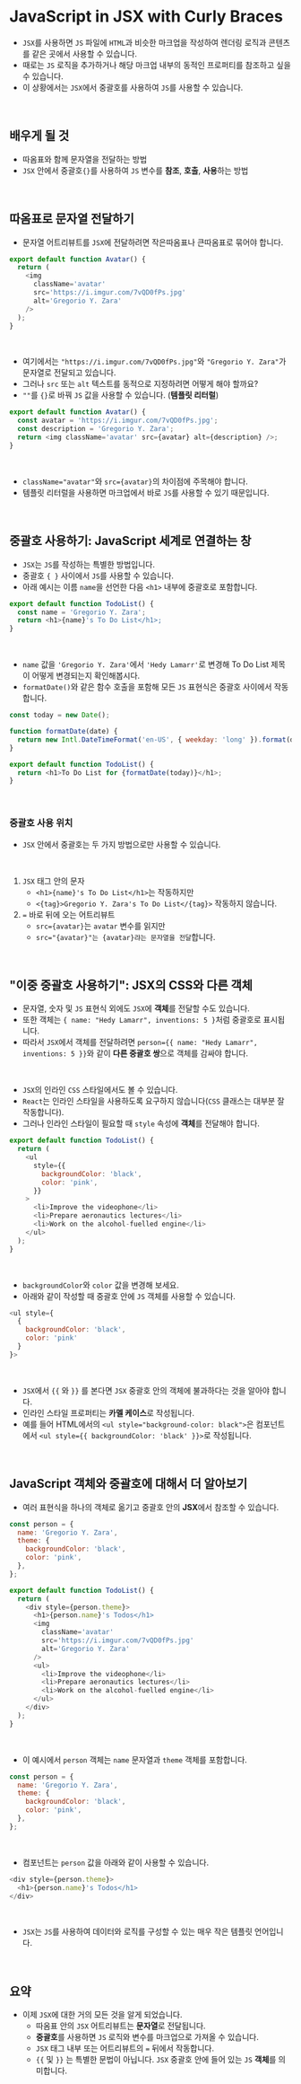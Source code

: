 # JavaScript in JSX with Curly Braces

- `JSX`를 사용하면 `JS` 파일에 `HTML`과 비슷한 마크업을 작성하여 렌더링 로직과 콘텐츠를 같은 곳에서 사용할 수 있습니다.
- 때로는 `JS` 로직을 추가하거나 해당 마크업 내부의 동적인 프로퍼티를 참조하고 싶을 수 있습니다.
- 이 상황에서는 `JSX`에서 중괄호를 사용하여 `JS`를 사용할 수 있습니다.

<br>

## 배우게 될 것

- 따옴표와 함께 문자열을 전달하는 방법
- `JSX` 안에서 중괄호`{}`를 사용하여 `JS` 변수를 **참조**, **호출**, **사용**하는 방법

<br>

## 따옴표로 문자열 전달하기

- 문자열 어트리뷰트를 `JSX`에 전달하려면 작은따옴표나 큰따옴표로 묶어야 합니다.

```js
export default function Avatar() {
  return (
    <img
      className='avatar'
      src='https://i.imgur.com/7vQD0fPs.jpg'
      alt='Gregorio Y. Zara'
    />
  );
}
```

<br>

- 여기에서는 `"https://i.imgur.com/7vQD0fPs.jpg"`와 `"Gregorio Y. Zara"`가 문자열로 전달되고 있습니다.
- 그러나 `src` 또는 `alt` 텍스트를 동적으로 지정하려면 어떻게 해야 할까요?
- `""`를 `{}`로 바꿔 `JS` 값을 사용할 수 있습니다. (**템플릿 리터럴**)

```js
export default function Avatar() {
  const avatar = 'https://i.imgur.com/7vQD0fPs.jpg';
  const description = 'Gregorio Y. Zara';
  return <img className='avatar' src={avatar} alt={description} />;
}
```

<br>

- `className="avatar"`와 `src={avatar}`의 차이점에 주목해야 합니다.
- 템플릿 리터럴을 사용하면 마크업에서 바로 `JS`를 사용할 수 있기 때문입니다.

<br>

## 중괄호 사용하기: JavaScript 세계로 연결하는 창

- `JSX`는 `JS`를 작성하는 특별한 방법입니다.
- 중괄호 `{ }` 사이에서 `JS`를 사용할 수 있습니다.
- 아래 예시는 이름 `name`을 선언한 다음 `<h1>` 내부에 중괄호로 포함합니다.

```js
export default function TodoList() {
  const name = 'Gregorio Y. Zara';
  return <h1>{name}'s To Do List</h1>;
}
```

<br>

- `name` 값을 `'Gregorio Y. Zara'`에서 `'Hedy Lamarr'`로 변경해 To Do List 제목이 어떻게 변경되는지 확인해봅시다.
- `formatDate()`와 같은 함수 호출을 포함해 모든 `JS` 표현식은 중괄호 사이에서 작동합니다.

```js
const today = new Date();

function formatDate(date) {
  return new Intl.DateTimeFormat('en-US', { weekday: 'long' }).format(date);
}

export default function TodoList() {
  return <h1>To Do List for {formatDate(today)}</h1>;
}
```

<br>

### 중괄호 사용 위치

- `JSX` 안에서 중괄호는 두 가지 방법으로만 사용할 수 있습니다.

<br>

1. `JSX` 태그 안의 문자
   - `<h1>{name}'s To Do List</h1>`는 작동하지만
   - `<{tag}>Gregorio Y. Zara's To Do List</{tag}>` 작동하지 않습니다.
2. `=` 바로 뒤에 오는 어트리뷰트
   - `src={avatar}`는 `avatar` 변수를 읽지만
   - `src="{avatar}"는 {avatar}랴는 문자열을 전달`합니다.

<br>

## "이중 중괄호 사용하기": JSX의 CSS와 다른 객체

- 문자열, 숫자 및 `JS` 표현식 외에도 `JSX`에 **객체**를 전달할 수도 있습니다.
- 또한 객체는 `{ name: "Hedy Lamarr", inventions: 5 }`처럼 중괄호로 표시됩니다.
- 따라서 `JSX`에서 객체를 전달하려면 `person={{ name: "Hedy Lamarr", inventions: 5 }}`와 같이 **다른 중괄호 쌍**으로 객체를 감싸야 합니다.

<br>

- `JSX`의 인라인 `CSS` 스타일에서도 볼 수 있습니다.
- `React`는 인라인 스타일을 사용하도록 요구하지 않습니다(`CSS` 클래스는 대부분 잘 작동합니다).
- 그러나 인라인 스타일이 필요할 때 `style` 속성에 **객체**를 전달해야 합니다.

```js
export default function TodoList() {
  return (
    <ul
      style={{
        backgroundColor: 'black',
        color: 'pink',
      }}
    >
      <li>Improve the videophone</li>
      <li>Prepare aeronautics lectures</li>
      <li>Work on the alcohol-fuelled engine</li>
    </ul>
  );
}
```

<br>

- `backgroundColor`와 `color` 값을 변경해 보세요.
- 아래와 같이 작성할 때 중괄호 안에 `JS` 객체를 사용할 수 있습니다.

```js
<ul style={
  {
    backgroundColor: 'black',
    color: 'pink'
  }
}>
```

<br>

- `JSX`에서 `{{` 와 `}}` 를 본다면 `JSX` 중괄호 안의 객체에 불과하다는 것을 알아야 합니다.
- 인라인 스타일 프로퍼티는 **카멜 케이스**로 작성됩니다.
- 예를 들어 HTML에서의 `<ul style="background-color: black">`은 컴포넌트에서 `<ul style={{ backgroundColor: 'black' }}>`로 작성됩니다.

<br>

## JavaScript 객체와 중괄호에 대해서 더 알아보기

- 여러 표현식을 하나의 객체로 옮기고 중괄호 안의 **JSX**에서 참조할 수 있습니다.

```js
const person = {
  name: 'Gregorio Y. Zara',
  theme: {
    backgroundColor: 'black',
    color: 'pink',
  },
};

export default function TodoList() {
  return (
    <div style={person.theme}>
      <h1>{person.name}'s Todos</h1>
      <img
        className='avatar'
        src='https://i.imgur.com/7vQD0fPs.jpg'
        alt='Gregorio Y. Zara'
      />
      <ul>
        <li>Improve the videophone</li>
        <li>Prepare aeronautics lectures</li>
        <li>Work on the alcohol-fuelled engine</li>
      </ul>
    </div>
  );
}
```

<br>

- 이 예시에서 `person` 객체는 `name` 문자열과 `theme` 객체를 포함합니다.

```js
const person = {
  name: 'Gregorio Y. Zara',
  theme: {
    backgroundColor: 'black',
    color: 'pink',
  },
};
```

<br>

- 컴포넌트는 `person` 값을 아래와 같이 사용할 수 있습니다.

```js
<div style={person.theme}>
  <h1>{person.name}'s Todos</h1>
</div>
```

<br>

- `JSX`는 `JS`를 사용하여 데이터와 로직를 구성할 수 있는 매우 작은 템플릿 언어입니다.

<br>

## 요약

- 이제 `JSX`에 대한 거의 모든 것을 알게 되었습니다.
  - 따옴표 안의 `JSX` 어트리뷰트는 **문자열**로 전달됩니다.
  - **중괄호**를 사용하면 `JS` 로직와 변수를 마크업으로 가져올 수 있습니다.
  - `JSX` 태그 내부 또는 어트리뷰트의 `=` 뒤에서 작동합니다.
  - `{{` 및 `}}` 는 특별한 문법이 아닙니다. `JSX` 중괄호 안에 들어 있는 `JS` **객체**를 의미합니다.
